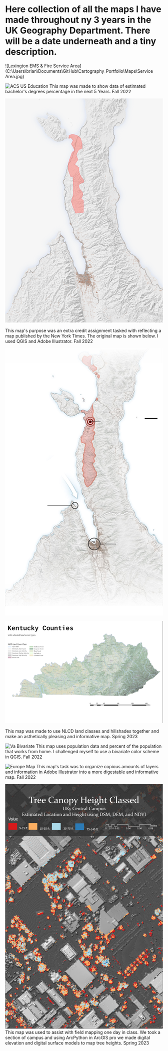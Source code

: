 # Here collection of all the maps I have made throughout ny 3 years in the UK Geography Department. There will be a date underneath and a tiny description.

![Lexington EMS & Fire Service Area](C:\Users\brian\Documents\GitHub\Cartography_Portfolio\Maps\Service Area.jpg)

![ACS US Education](./Maps/ACS%20US%20EDUCATION-01.png)
This map was made to show data of estimated bachelor's degrees percentage in the next 5 Years. Fall 2022


![Indonesia Extra Credit](./Maps/Indonesia-Extra-Credit.png)

This map's purpose was an extra credit assignment tasked with reflecting a map published by the New York Times. The original map is shown below. I used QGIS and Adobe Illustrator. Fall 2022

![Indonesia real map](./Maps/zoom-430.jpg)

![Ky Land Cover](./Maps/KyLandcover.jpg)

This map was made to use NLCD land classes and hillshades together and make an asthetically pleasing and informative map. Spring 2023


![Va Bivariate](./Maps/Lab3-01.png)
This map uses population data and percent of the population that works from home. I challenged myself to use a bivariate color scheme in QGIS. Fall 2022


![Europe Map](./Maps/Lab1-BrianMetz(FIN)(1).png)
This map's task was to organize copious amounts of layers and information in Adobe Illustrator into a more digestable and informative map. Fall 2022


![Tree Height Campus](./Maps/TreeHeight.jpg)
This map was used to assist with field mapping one day in class. We took a section of campus and using ArcPython in ArcGIS pro we made digital elevation and digital surface models to map tree heights. Spring 2023